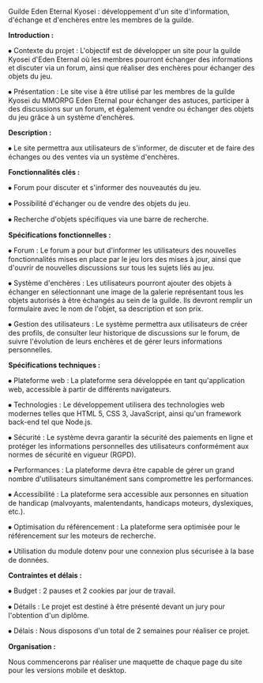 Guilde Eden Eternal Kyosei : développement d'un site d'information, d'échange et d'enchères entre les membres de la guilde.

**Introduction :**

⦁ Contexte du projet : L'objectif est de développer un site pour la guilde Kyosei d'Eden Eternal où les membres pourront échanger des informations et discuter via un forum, ainsi que réaliser des enchères pour échanger des objets du jeu.

⦁ Présentation : Le site vise à être utilisé par les membres de la guilde Kyosei du MMORPG Eden Eternal pour échanger des astuces, participer à des discussions sur un forum, et également vendre ou échanger des objets du jeu grâce à un système d'enchères.

**Description :**

⦁ Le site permettra aux utilisateurs de s'informer, de discuter et de faire des échanges ou des ventes via un système d'enchères.

**Fonctionnalités clés :**

⦁ Forum pour discuter et s'informer des nouveautés du jeu.

⦁ Possibilité d'échanger ou de vendre des objets du jeu.

⦁ Recherche d'objets spécifiques via une barre de recherche.

**Spécifications fonctionnelles :**

⦁ Forum : Le forum a pour but d'informer les utilisateurs des nouvelles fonctionnalités mises en place par le jeu lors des mises à jour, ainsi que d'ouvrir de nouvelles discussions sur tous les sujets liés au jeu.

⦁ Système d'enchères : Les utilisateurs pourront ajouter des objets à échanger en sélectionnant une image de la galerie représentant tous les objets autorisés à être échangés au sein de la guilde. Ils devront remplir un formulaire avec le nom de l'objet, sa description et son prix.

⦁ Gestion des utilisateurs : Le système permettra aux utilisateurs de créer des profils, de consulter leur historique de discussions sur le forum, de suivre l'évolution de leurs enchères et de gérer leurs informations personnelles.

**Spécifications techniques :**

⦁ Plateforme web : La plateforme sera développée en tant qu'application web, accessible à partir de différents navigateurs.

⦁ Technologies : Le développement utilisera des technologies web modernes telles que HTML 5, CSS 3, JavaScript, ainsi qu'un framework back-end tel que Node.js.

⦁ Sécurité : Le système devra garantir la sécurité des paiements en ligne et protéger les informations personnelles des utilisateurs conformément aux normes de sécurité en vigueur (RGPD).

⦁ Performances : La plateforme devra être capable de gérer un grand nombre d'utilisateurs simultanément sans compromettre les performances.

⦁ Accessibilité : La plateforme sera accessible aux personnes en situation de handicap (malvoyants, malentendants, handicaps moteurs, dyslexiques, etc.).

⦁ Optimisation du référencement : La plateforme sera optimisée pour le référencement sur les moteurs de recherche.

⦁ Utilisation du module dotenv pour une connexion plus sécurisée à la base de données.

**Contraintes et délais :**

⦁ Budget : 2 pauses et 2 cookies par jour de travail.

⦁ Détails : Le projet est destiné à être présenté devant un jury pour l'obtention d'un diplôme.

⦁ Délais : Nous disposons d'un total de 2 semaines pour réaliser ce projet.

**Organisation :**

Nous commencerons par réaliser une maquette de chaque page du site pour les versions mobile et desktop.
